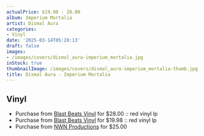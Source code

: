 ```yaml
---
actualPrice: $19.98 - 28.00
album: Imperium Mortalia
artist: Dismal Aura
categories:
- Vinyl
date: '2025-03-14T05:20:13'
draft: false
images:
- /images/covers/dismal_aura-imperium_mortalia.jpg
inStock: true
thumbnailImage: /images/covers/dismal_aura-imperium_mortalia-thumb.jpg
title: Dismal Aura - Imperium Mortalia
---
```


## Vinyl
* Purchase from [Blast Beats Vinyl](https://blastbeatsvinyl.com/products/dismal-aura-imperium-mortalia-red-vinyl-lp) for $28.00 :: red vinyl lp
* Purchase from [Blast Beats Vinyl](https://blastbeatsvinyl.com/products/blemish-dismal-aura-imperium-mortalia-red-vinyl-lp) for $19.98 :: red vinyl lp
* Purchase from [NWN Productions](http://shop.nwnprod.com/index.php?route=product/product&path=75&product_id=60809&sort=pd.name&order=ASC) for $25.00
